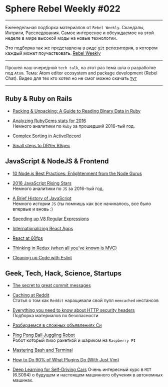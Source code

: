 # Sphere Rebel Weekly #022
----

Еженедельная подборка материалов от `Rebel Weekly`. Скандалы, Интриги, Расследования.
Самое интересное и обсуждаемое на этой неделе в мире высокой моды на новые технологии.

Это подборка так же представлена в виде `git` [репозитория](https://github.com/SphereSoftware/weekly), в котором каждый может
поучаствовать. [Rebel Weekly](https://github.com/SphereSoftware/weekly)

---

Прошел наш очередной  `tech talk`, на этот раз тема шла о разработке под `Atom`.
Тема: Atom editor ecosystem and package development (Rebel Chat). Видео для тех кто хотел но не смог
можно скачать [тут](https://saas-g2w-cbr-prod-usstandard.s3.amazonaws.com/4614634158558972933/5352487837514988038/2523632453493354753/2192120901800262664/81afa90dfd7a4af2902a777118613c1c/59ae2caa357b45c8932004980bedaf8a.mp4?AWSAccessKeyId=AKIAJEKORVP3RDSJL5IA&Expires=1485855235&Signature=ezYfxfViCg%2BpfDKWyS%2BHf%2BMyCAI%3D)

---

## Ruby & Ruby on Rails

* [Packing & Unpacking: A Guide to Reading Binary Data in Ruby](http://www.blackbytes.info/2017/01/read-binary-data/)

* [Analyzing RubyGems stats for 2016](https://infinum.co/the-capsized-eight/analyzing-rubygems-stats-v2016)<br/>
Немного аналитики по `Ruby` за прошедший 2016-тый год.

* [Complex Sorting in ActiveRecord](http://jameskerr.info/sql/ruby/activerecord/2017/01/16/complex-sorting-in-activerecord.html)

* [Small steps to DRYer RSpec](http://zverok.github.io/blog/2017-01-22-dry-rspec.html)

## JavaScript & NodeJS & Frontend

* [10 Node.js Best Practices: Enlightenment from the Node Gurus](https://www.sitepoint.com/node-js-best-practices-from-the-node-gurus/)

* [2016 JavaScript Rising Stars](https://risingstars2016.js.org/)<br/>
Немного аналитики по `JS` за 2016-тый год.

* [A Brief History of JavaScript](https://auth0.com/blog/a-brief-history-of-javascript/)<br/>
Немного истории `JS` (ты помнишь как все начиналось, все было впервые и вновь :)

* [Speeding up V8 Regular Expressions](http://v8project.blogspot.com.by/2017/01/speeding-up-v8-regular-expressions.html)<br/>

* [Internationalizing React Apps](https://www.smashingmagazine.com/2017/01/internationalizing-react-apps/)

* [React at 60fps](https://hackernoon.com/react-at-60fps-4e36b8189a4c#.6usakkl2z)

* [Thinking in Redux (when all you’ve known is MVC)](https://hackernoon.com/thinking-in-redux-when-all-youve-known-is-mvc-c78a74d35133#.dowv7vf9r)

* [Cleaning up Code with Eslint ](https://www.youtube.com/watch?v=Vh_gOMfOod8&list=PLtujUkEY1JlppEZrQky2cx0_DL5c0nou0&index=1)

## Geek, Tech, Hack, Science, Startups

* [The secret to great commit messages](https://brigade.engineering/the-secrets-to-great-commit-messages-106fc0a92a25#.3pzaye92f)

* [Caching at Reddit](https://redditblog.com/2017/1/17/caching-at-reddit/)<br/>
Статья о том как `Reddit` наращивали свой пулл `memcached` инстансов

* [Everything you need to know about HTTP security headers](https://blog.appcanary.com/2017/http-security-headers.html)<br />
Подборка материалов по безопасности

* [Разбираемся в сложных объявлениях Си](https://tproger.ru/translations/untangling-c-declarations/)<br/>

* [Ping Pong Ball Juggling Robot](http://www.robotshop.com/letsmakerobots/node/51318)<br/>
Робот который лихо ракеткой и шариком на `Raspberry PI`

* [Mastering Bash and Terminal](https://www.blockloop.io/mastering-bash-and-terminal)

* [How to Do 90% of What Plugins Do (With Just Vim)](https://robots.thoughtbot.com/how-to-do-90-of-what-plugins-do-with-just-vim)

* [Deep Learning for Self-Driving Cars](https://www.youtube.com/playlist?list=PLrAXtmErZgOeiKm4sgNOknGvNjby9efdf)
Очень интересный курс в `MIT` (6.S094) о будущем и настоящем машинного обучения в автономных машинах.
